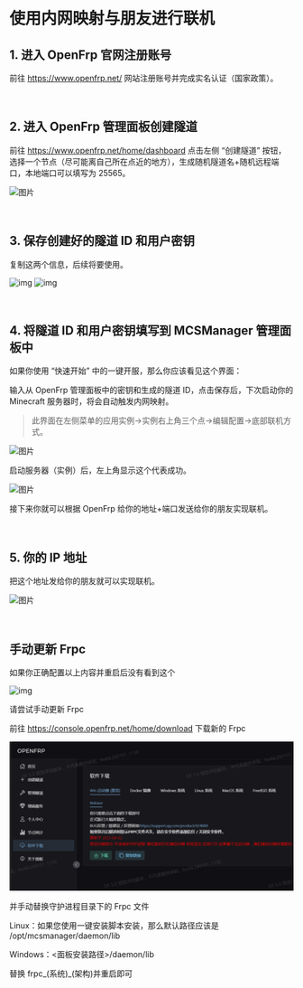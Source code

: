 # 使用内网映射与朋友进行联机

## 1. 进入 OpenFrp 官网注册账号

前往 https://www.openfrp.net/ 网站注册账号并完成实名认证（国家政策）。

<br />

## 2. 进入 OpenFrp 管理面板创建隧道

前往 https://www.openfrp.net/home/dashboard 点击左侧 “创建隧道” 按钮，选择一个节点（尽可能离自己所在点近的地方），生成随机隧道名+随机远程端口，本地端口可以填写为 25565。

![图片](images/create_openfrp.png)

<br />

## 3. 保存创建好的隧道 ID 和用户密钥

复制这两个信息，后续将要使用。

![img](images/cpoy_t_id.png)
![img](images/cpoy_u_id.png)

<br />

## 4. 将隧道 ID 和用户密钥填写到 MCSManager 管理面板中

如果你使用 “快速开始” 中的一键开服，那么你应该看见这个界面：

输入从 OpenFrp 管理面板中的密钥和生成的隧道 ID，点击保存后，下次启动你的 Minecraft 服务器时，将会自动触发内网映射。

> 此界面在左侧菜单的应用实例->实例右上角三个点->编辑配置->底部联机方式。

![图片](images/openfrp.png)

启动服务器（实例）后，左上角显示这个代表成功。

![图片](images/open_ok.png)

接下来你就可以根据 OpenFrp 给你的地址+端口发送给你的朋友实现联机。

<br />

## 5. 你的 IP 地址

把这个地址发给你的朋友就可以实现联机。

![图片](images/result_frp_ip.png)

<br />

## 手动更新 Frpc  

如果你正确配置以上内容并重启后没有看到这个

![img](images/open_ok.png)

请尝试手动更新 Frpc  

前往 https://console.openfrp.net/home/download 下载新的 Frpc  

![img](images/download.png)

并手动替换守护进程目录下的 Frpc 文件  

Linux：如果您使用一键安装脚本安装，那么默认路径应该是 /opt/mcsmanager/daemon/lib  

Windows：<面板安装路径>/daemon/lib  

替换 frpc_(系统)_(架构)并重启即可  
